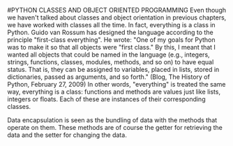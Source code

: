 #PYTHON CLASSES AND OBJECT ORIENTED PROGRAMMING
Even though we haven't talked about classes and object orientation in previous chapters, we have worked with classes all the time. In fact, everything is a class in Python. Guido van Rossum has designed the language according to the principle "first-class everything". He wrote: "One of my goals for Python was to make it so that all objects were "first class." By this, I meant that I wanted all objects that could be named in the language (e.g., integers, strings, functions, classes, modules, methods, and so on) to have equal status. That is, they can be assigned to variables, placed in lists, stored in dictionaries, passed as arguments, and so forth." (Blog, The History of Python, February 27, 2009) In other words, "everything" is treated the same way, everything is a class: functions and methods are values just like lists, integers or floats. Each of these are instances of their corresponding classes.

Data encapsulation is seen as the bundling of data with the methods that operate on them. These methods are of course the getter for retrieving the data and the setter for changing the data.
